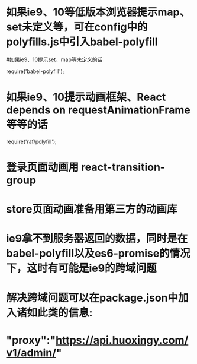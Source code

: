 # 如果ie9、10等低版本浏览器提示map、set未定义等，可在config中的polyfills.js中引入babel-polyfill

#如果ie9、10提示set，map等未定义的话

require('babel-polyfill');

# 如果ie9、10提示动画框架、React depends on requestAnimationFrame等等的话

require('raf/polyfill');

# 登录页面动画用 react-transition-group

# store页面动画准备用第三方的动画库

# ie9拿不到服务器返回的数据，同时是在babel-polyfill以及es6-promise的情况下，这时有可能是ie9的跨域问题
# 解决跨域问题可以在package.json中加入诸如此类的信息:
# "proxy":"https://api.huoxingy.com/v1/admin/"

